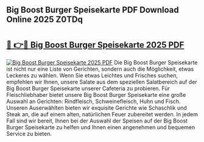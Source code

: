 ## Big Boost Burger Speisekarte PDF Download Online 2025 Z0TDq

# <h2><a href="http://gcatzvh.nevu.top/?p=Big+Boost+Burger+Speisekarte">🔗 👉🔴 Big Boost Burger Speisekarte 2025 PDF</a></h2>

[![Big Boost Burger Speisekarte 2025 PDF](https://i.imgur.com/dBaPXMq.png)](http://gcatzvh.nevu.top/?p=Big+Boost+Burger+Speisekarte)
Die Big Boost Burger Speisekarte ist nicht nur eine Liste von Gerichten, sondern auch die Möglichkeit, etwas Leckeres zu wählen. Wenn Sie etwas Leichtes und Frisches suchen, empfehlen wir Ihnen, unsere Salate aus dem speziellen Salatbereich auf der Big Boost Burger Speisekarte unserer Cafeteria zu probieren. Für Fleischliebhaber bietet unsere Big Boost Burger Speisekarte eine große Auswahl an Gerichten: Rindfleisch, Schweinefleisch, Huhn und Fisch. Unseren Auserwählten bieten wir exquisite Gerichte wie Schaschlik und Steak an, die auf einem alten, natürlichen Feuer zubereitet werden. In jedem Fall sind wir bereit, Ihnen bei der Auswahl der Speisen auf der Big Boost Burger Speisekarte zu helfen und Ihnen einen angenehmen und bequemen Service zu bieten.
